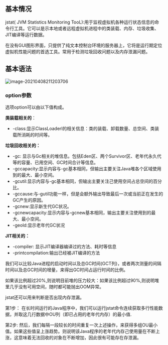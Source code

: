 ## 基本情况

jstat( JVM Statistics Monitoring TooL):用于监视虛拟机各种运行状态信息的命令行工具。它可以是示本地或者远程虚拟机进程中的类装载、内存、垃圾收集、JIT编译等运行数据。

在没有GUI图形界面，只提供了纯文本控制台环境的服务器上，它将是运行期定位虚拟机性能问题的首选工具。常用于检测垃圾回收问题以及内存泄漏问题。


## 基本语法

![image-20210408211203706](https://github.com/MrL5z2k0/zkNode/tree/main/images/image-20210408211203706.png)

### option参数

选项option可以由以下值构成。

**类装载相关的**：

- -class:显示ClassLoaderl的相关信息：类的装载、卸载数量、总空间、类装载所消耗的时间等。

**垃圾回收相关的：**

- -gc: 显示与Gc相关的堆信息。包括Eden区、两个Survivor区、老年代永久代等的容量、已用空间、GC时间合计等信息。
- -gccapacity:显示内容与-gc基本相同，但输出主要关注Java堆各个区域使用到的最大、最小空间。
- -gcutil:显示内容与-gc基本相同，但输出主要关注己使用空间占总空间的百分比。
- -gccause:与-gutil功能一样，但是会额外输出导致最后一次或当前正在发生的GC产生的原因。
- -gcnew:显示新生代GC状况。
- -gcnewcapacity:显示内容与-gcnew基本相同，输出主要关注使用到的最大、最小空间。
- -geold:显示老年代GC状况

**JIT相关的：**

- -compiler: 显示JIT编译器编译过的方法、耗时等信息
- -printcompilation:输出已经被JIT编译的方法

我们可以比较Java进程的启动时间以及总GC时间(GCT列)，或者两次测量的间隔时间以及总GC时间的增量，来得出GC时间占运行时间的比例。

如果该比例超过20%,则说明目前堆的压力较大：如果该比例超过90%,则说明堆里几乎没有可用空间，随时都可能抛出OOM异常。



jstat还可以用来判断是否出现内存泄漏。

第1步：
在长时间运行的Java程序中，我们可以运行jstat命令连续获取多行性能数据，并取这几行数据中OU列（即已占用的老年代内存）的最小值.

第2步:
然后，我们每隔一段较长的时间重复一次上述操作，来获得多组OU最小值。如果这些值呈上涨趋势。则说明该Java程序的老年代内存己使用量在不断上涨，这意味着无法回收的对象在不断增加，因此很有可能存在存泄漏。
